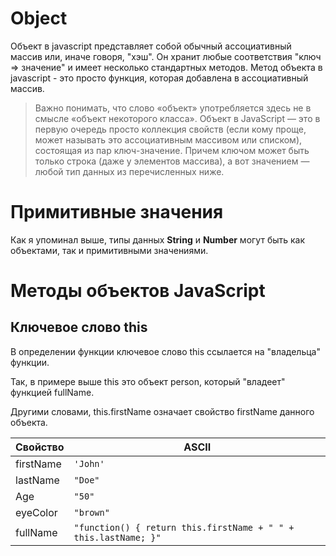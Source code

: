 # Object
Объект в javascript представляет собой обычный ассоциативный массив или, иначе говоря, "хэш". Он хранит любые соответствия "ключ => значение" и имеет несколько стандартных методов. 
Метод объекта в javascript - это просто функция, которая добавлена в ассоциативный массив.

>Важно понимать, что слово «объект» употребляется здесь не в смысле «объект некоторого класса». Объект в JavaScript — это в первую очередь просто коллекция свойств (если кому проще, может называть это ассоциативным массивом или списком), состоящая из пар ключ-значение. Причем ключом может быть только строка
> (даже у элементов массива), а вот значением — любой тип данных из перечисленных ниже.

# Примитивные значения
Как я упоминал выше, типы данных **String** и **Number** могут быть как объектами, так и примитивными значениями.

# Методы объектов JavaScript


## Ключевое слово this
В определении функции ключевое слово this ссылается на "владельца" функции.

Так, в примере выше this это объект person, который "владеет" функцией fullName.

Другими словами, this.firstName означает свойство firstName данного объекта.

|          Свойство      |ASCII                          |
|------------------------|-------------------------------|
|firstName               |`'John'`                       |
|lastName                |`"Doe"`                        |
|Age                     |`"50"`                         |
|eyeColor                |`"brown"`                        |
|fullName                     |`"function() { return this.firstName + " " + this.lastName; }"` |
